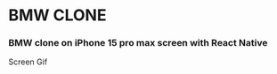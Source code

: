 ## <h1>BMW CLONE</h1>

<h3>BMW clone on iPhone 15 pro max screen with React Native </h3>

Screen Gif

<img source="./src/assets/images/gif.mov"/>